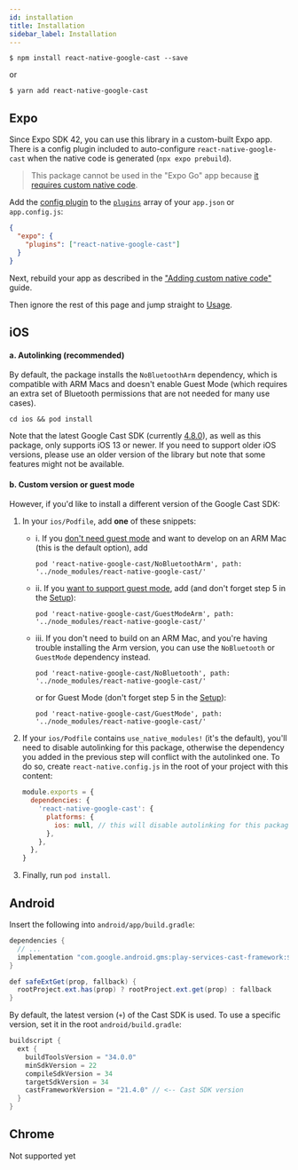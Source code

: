 ```yaml
---
id: installation
title: Installation
sidebar_label: Installation
---
```


`$ npm install react-native-google-cast --save`

or

`$ yarn add react-native-google-cast`

## Expo

Since Expo SDK 42, you can use this library in a custom-built Expo app.
There is a config plugin included to auto-configure `react-native-google-cast` when the native code is generated (`npx expo prebuild`).

> This package cannot be used in the "Expo Go" app because [it requires custom native code](https://docs.expo.io/workflow/customizing/).

Add the [config plugin](https://docs.expo.io/guides/config-plugins/) to the [`plugins`](https://docs.expo.io/versions/latest/config/app/#plugins) array of your `app.json` or `app.config.js`:

```json
{
  "expo": {
    "plugins": ["react-native-google-cast"]
  }
}
```

Next, rebuild your app as described in the ["Adding custom native code"](https://docs.expo.io/workflow/customizing/) guide.

Then ignore the rest of this page and jump straight to [Usage](usage).

## iOS

#### a. Autolinking (recommended)

By default, the package installs the `NoBluetoothArm` dependency, which is compatible with ARM Macs and doesn't enable Guest Mode (which requires an extra set of Bluetooth permissions that are not needed for many use cases).

`cd ios && pod install`

Note that the latest Google Cast SDK (currently [4.8.0](https://developers.google.com/cast/docs/release-notes#july-20,-2023)), as well as this package, only supports iOS 13 or newer. If you need to support older iOS versions, please use an older version of the library but note that some features might not be available.

#### b. Custom version or guest mode

However, if you'd like to install a different version of the Google Cast SDK:

1. In your `ios/Podfile`, add **one** of these snippets:

   - i. If you [don't need guest mode](https://developers.google.com/cast/docs/ios_sender/ios_permissions_changes#need_to_remove_guest_mode_support) and want to develop on an ARM Mac (this is the default option), add

     ```
     pod 'react-native-google-cast/NoBluetoothArm', path: '../node_modules/react-native-google-cast/'
     ```

   - ii. If you [want to support guest mode](https://developers.google.com/cast/docs/ios_sender/ios_permissions_changes#need_to_keep_guest_mode_support), add (and don't forget step 5 in the [Setup](setup#ios)):

     ```
     pod 'react-native-google-cast/GuestModeArm', path: '../node_modules/react-native-google-cast/'
     ```

   - iii. If you don't need to build on an ARM Mac, and you're having trouble installing the Arm version, you can use the `NoBluetooth` or `GuestMode` dependency instead.

     ```
     pod 'react-native-google-cast/NoBluetooth', path: '../node_modules/react-native-google-cast/'
     ```

     or for Guest Mode (don't forget step 5 in the [Setup](setup#ios)):

     ```
     pod 'react-native-google-cast/GuestMode', path: '../node_modules/react-native-google-cast/'
     ```

2. If your `ios/Podfile` contains `use_native_modules!` (it's the default), you'll need to disable autolinking for this package, otherwise the dependency you added in the previous step will conflict with the autolinked one. To do so, create `react-native.config.js` in the root of your project with this content:

   ```js
   module.exports = {
     dependencies: {
       'react-native-google-cast': {
         platforms: {
           ios: null, // this will disable autolinking for this package on iOS
         },
       },
     },
   }
   ```

3. Finally, run `pod install`.

## Android

Insert the following into `android/app/build.gradle`:

```java
dependencies {
  // ...
  implementation "com.google.android.gms:play-services-cast-framework:${safeExtGet('castFrameworkVersion', '+')}"
}

def safeExtGet(prop, fallback) {
  rootProject.ext.has(prop) ? rootProject.ext.get(prop) : fallback
}
```

By default, the latest version (`+`) of the Cast SDK is used. To use a specific version, set it in the root `android/build.gradle`:

```java
buildscript {
  ext {
    buildToolsVersion = "34.0.0"
    minSdkVersion = 22
    compileSdkVersion = 34
    targetSdkVersion = 34
    castFrameworkVersion = "21.4.0" // <-- Cast SDK version
  }
}
```

## Chrome

Not supported yet
